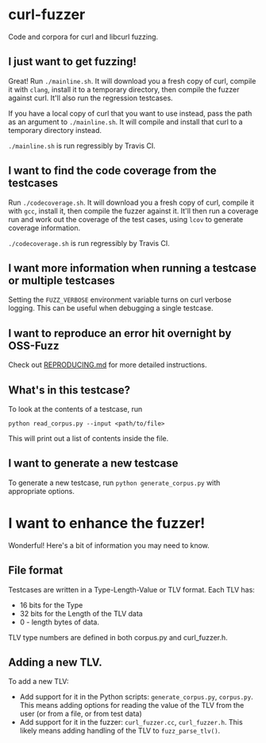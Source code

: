 # curl-fuzzer

Code and corpora for curl and libcurl fuzzing.

## I just want to get fuzzing!

Great! Run `./mainline.sh`. It will download you a fresh copy of curl, compile
it with `clang`, install it to a temporary directory, then compile the fuzzer
against curl. It'll also run the regression testcases.

If you have a local copy of curl that you want to use instead, pass the path as
an argument to `./mainline.sh`. It will compile and install that curl to a
temporary directory instead.

`./mainline.sh` is run regressibly by Travis CI.

## I want to find the code coverage from the testcases

Run `./codecoverage.sh`. It will download you a fresh copy of curl, compile it
with `gcc`, install it, then compile the fuzzer against it. It'll then run a
coverage run and work out the coverage of the test cases, using `lcov` to
generate coverage information.

`./codecoverage.sh` is run regressibly by Travis CI.

## I want more information when running a testcase or multiple testcases

Setting the `FUZZ_VERBOSE` environment variable turns on curl verbose logging.
This can be useful when debugging a single testcase.

## I want to reproduce an error hit overnight by OSS-Fuzz

Check out [REPRODUCING.md](REPRODUCING.md) for more detailed instructions.

## What's in this testcase?

To look at the contents of a testcase, run
```
python read_corpus.py --input <path/to/file>
```
This will print out a list of contents inside the file.

## I want to generate a new testcase

To generate a new testcase, run `python generate_corpus.py` with appropriate
options.

# I want to enhance the fuzzer!

Wonderful! Here's a bit of information you may need to know.

## File format

Testcases are written in a Type-Length-Value or TLV format. Each TLV has:

- 16 bits for the Type
- 32 bits for the Length of the TLV data
- 0 - length bytes of data.

TLV type numbers are defined in both corpus.py and curl_fuzzer.h.

## Adding a new TLV.

To add a new TLV:

- Add support for it in the Python scripts: `generate_corpus.py`, `corpus.py`.
  This means adding options for reading the value of the TLV from the user (or
  from a file, or from test data)
- Add support for it in the fuzzer: `curl_fuzzer.cc`, `curl_fuzzer.h`. This
  likely means adding handling of the TLV to `fuzz_parse_tlv()`.
